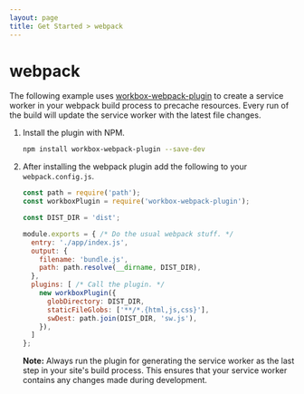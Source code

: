 ```yaml
---
layout: page
title: Get Started > webpack
---
```


# webpack

The following example uses [workbox-webpack-plugin](https://www.npmjs.com/package/workbox-webpack-plugin)
to create a service worker in your webpack build process to precache resources. Every run of the build will
update the service worker with the latest file changes.

1. Install the plugin with NPM.

    ```bash
    npm install workbox-webpack-plugin --save-dev
    ```

1. After installing the webpack plugin add the following to your `webpack.config.js`.

    ```javascript
    const path = require('path');
    const workboxPlugin = require('workbox-webpack-plugin');

    const DIST_DIR = 'dist';

    module.exports = { /* Do the usual webpack stuff. */
      entry: './app/index.js',
      output: {
        filename: 'bundle.js',
        path: path.resolve(__dirname, DIST_DIR),
      },
      plugins: [ /* Call the plugin. */
        new workboxPlugin({
          globDirectory: DIST_DIR,
          staticFileGlobs: ['**/*.{html,js,css}'],
          swDest: path.join(DIST_DIR, 'sw.js'),
        }),
      ]
    };
    ```

    **Note:** Always run the plugin for generating the service worker as the
    last step in your site's build process. This ensures that your service
    worker contains any changes made during development.
